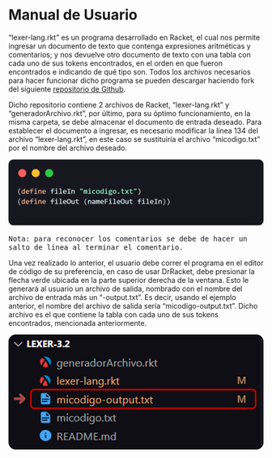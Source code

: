 # Manual de Usuario
“lexer-lang.rkt” es un programa desarrollado en Racket, el cual nos permite ingresar un documento de texto que contenga expresiones aritméticas y comentarios; y nos devuelve otro documento de texto con una tabla con cada uno de sus tokens encontrados, en el orden en que fueron encontrados e indicando de qué tipo son.
Todos los archivos necesarios para hacer funcionar dicho programa se pueden descargar haciendo fork del siguiente [repositorio de Github](https://github.com/sofhdez/lexer-3.2.git).

Dicho repositorio contiene 2 archivos de Racket, “lexer-lang.rkt” y “generadorArchivo.rkt”, por último, para su óptimo funcionamiento, en la misma carpeta, se debe almacenar el documento de entrada deseado. 
Para establecer el documento a ingresar, es necesario modificar la línea 134 del archivo “lexer-lang.rkt”, en este caso se sustituiría el archivo “micodigo.txt” por el nombre del archivo deseado.

![line of code](https://github.com/sofhdez/lexer-3.2/blob/sofi/img/fileIn.png)

<samp>Nota: para reconocer los comentarios se debe de hacer un salto de línea al terminar el comentario.</samp>

Una vez realizado lo anterior, el usuario debe correr el programa en el editor de código de su preferencia, en caso de usar DrRacket, debe presionar la flecha verde ubicada en la parte superior derecha de la ventana. Esto le generará al usuario un archivo de salida, nombrado con el nombre del archivo de entrada más un “-output.txt”. Es decir, usando el ejemplo anterior, el nombre del archivo de salida sería “micodigo-output.txt”. Dicho archivo es el que contiene la tabla con cada uno de sus tokens encontrados, mencionada anteriormente.

![output file](https://github.com/sofhdez/lexer-3.2/blob/sofi/img/output.png)
